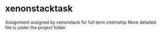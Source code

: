 # xenonstacktask
Assignment assigned by xenonstack for full term internship
More detailed file is under the project folder.
